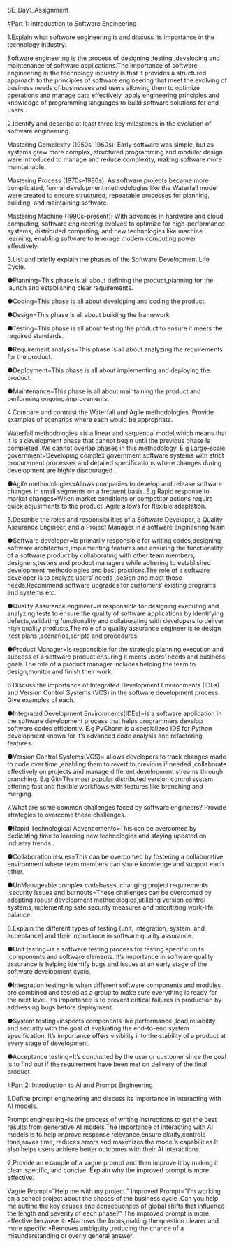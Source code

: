 SE_Day1_Assignment

#Part 1: Introduction to Software Engineering

1.Explain what software engineering is and discuss its importance in the technology industry. 

Software engineering is the process of designing ,testing ,developing and maintenance of software applications.The importance of software engineering in the technology industry is that it provides a structured approach to the principles of software engineering that meet the evolving of business needs of businesses and users allowing them to optimize operations and manage data effectively ,apply engineering principles and knowledge of programming languages to build software solutions for end users .


2.Identify and describe at least three key milestones in the evolution of software engineering. 

Mastering Complexity (1950s–1960s): Early software was simple, but as systems grew more complex, structured programming and modular design were introduced to manage and reduce complexity, making software more maintainable.

Mastering Process (1970s–1980s): As software projects became more complicated, formal development methodologies like the Waterfall model were created to ensure structured, repeatable processes for planning, building, and maintaining software.

Mastering Machine (1990s–present): With advances in hardware and cloud computing, software engineering evolved to optimize for high-performance systems, distributed computing, and new technologies like machine learning, enabling software to leverage modern computing power effectively.

3.List and briefly explain the phases of the Software Development Life Cycle.

●Planning=This phase is all about defining the product,planning for the launch and establishing clear requirements.

●Coding=This phase is all about developing and coding the product.

●Design=This phase is all about building the framework.

●Testing=This phase is all about testing the product to ensure it meets the required standards.

●Requirement analysis=This phase is all about analyzing the requirements for the product.

●Deployment=This phase is all about implementing and deploying the product.

●Maintenance=This phase is all about maintaining the product and performing ongoing improvements.

4.Compare and contrast the Waterfall and Agile methodologies. Provide examples of scenarios where each would be appropriate.

Waterfall methodologies =is a linear and sequential model,which means that it is a development phase that cannot begin until the previous phase is completed .We cannot overlap phases in this methodology.
E.g Large-scale government=Developing complex government software systems with strict procurement processes and detailed specifications where changes during development are highly discouraged .

●Agile methodologies=Allows companies to develop and release software changes in small segments on a frequent basis.
E.g Rapid response to market changes=When market conditions or competitor actions require quick adjustments to the product .Agile allows for flexible adaptation.

5.Describe the roles and responsibilities of a Software Developer, a Quality Assurance Engineer, and a Project Manager in a software engineering team

●Software developer=is primarily responsible for writing codes,designing software architecture,implementing features and ensuring the functionality of a software product by collaborating with other team members, designers,testers and product managers while adhering to established development methodologies and best practices.The role of a software developer is to analyze users’ needs ,design and meet those needs.Recommend software upgrades for customers’ existing programs and systems etc.

●Quality Assurance engineer=is responsible for designing,executing and analyzing tests to ensure the quality of software applications by identifying defects,validating functionality and collaborating with developers to deliver high quality products.The role of a quality assurance engineer is to design ,test plans ,scenarios,scripts and procedures.

●Product Manager=Is responsible for the strategic planning,execution and success of a software product ensuring it meets users’ needs and business goals.The role of a product manager includes helping the team to design,monitor and finish their work. 


6.Discuss the importance of Integrated Development Environments (IDEs) and Version Control Systems (VCS) in the software development process. Give examples of each.

●Integrated Development Environments(IDEs)=is a software application in the software development process that helps programmers develop software codes efficiently.
E.g PyCharm is a specialized IDE for Python development known for it’s advanced code analysis and refactoring features.

●Version Control Systems(VCS)= allows developers to track changes made to code over time ,enabling them to revert to previous if needed ,collaborate effectively on projects and manage different development streams through branching.
E.g Git=The most popular distributed version control system offering fast and flexible workflows with features like branching and merging.

7.What are some common challenges faced by software engineers? Provide strategies to overcome these challenges.

●Rapid Technological Advancements=This can be overcomed by dedicating time to learning new technologies and staying updated on industry trends .

●Collaboration issues=This can be overcomed by fostering a collaborative environment where team members can share knowledge and support each other.

●UnManageable complex codebases, changing project requirements ,security issues and burnouts=These challenges can be overcomed by adopting robust development methodologies,utilizing version control systems,implementing safe security measures and prioritizing work-life balance.

8.Explain the different types of testing (unit, integration, system, and acceptance) and their importance in software quality assurance.

●Unit testing=is a software testing process for testing specific units ,components and software elements. It’s importance in software quality assurance is helping identify bugs and issues at an early stage of the software development cycle.

●Integration testing=is when different software components and modules are combined and tested as a group to make sure everything is ready for the next level. It’s importance is to prevent critical failures in production by addressing bugs before deployment.

●System testing=inspects components like performance ,load,reliability and security with the goal of evaluating the end-to-end system specification. It’s importance offers visibility into the stability of a product at every stage of development.

●Acceptance testing=It’s conducted by the user or customer since the goal is to find out if the requirement have been met on delivery of the final product




#Part 2: Introduction to AI and Prompt Engineering

1.Define prompt engineering and discuss its importance in interacting with AI models.

Prompt engineering=is the process of writing instructions to get the best results from generative AI models.The importance of interacting with AI models is to help improve response relevance,ensure clarity,controls tone,saves time, reduces errors and maximizes the model’s capabilities.It also helps users achieve better outcomes with their AI interactions.

2.Provide an example of a vague prompt and then improve it by making it clear, specific, and concise. Explain why the improved prompt is more effective.

Vague Prompt=”Help me with my project.”
Improved Prompt=”I’m working on a school project about the phases of the business cycle .Can you help me outline the key causes and consequences of global shifts that influence the length and severity of each phase?”
The improved prompt is more effective because it:
•Narrows the focus,making the question clearer and more specific
•Removes ambiguity ,reducing the chance of a misunderstanding or overly general answer.

